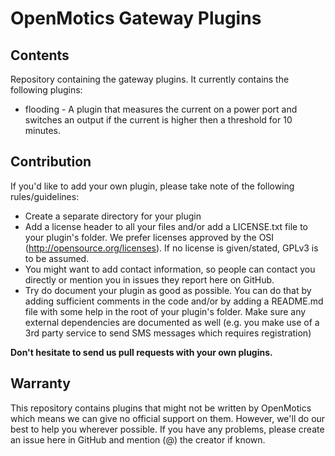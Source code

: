 # OpenMotics Gateway Plugins

## Contents

Repository containing the gateway plugins. It currently contains the following plugins:

* flooding - A plugin that measures the current on a power port and switches an output if the current is higher then a threshold for 10 minutes. 

## Contribution

If you'd like to add your own plugin, please take note of the following rules/guidelines:
* Create a separate directory for your plugin
* Add a license header to all your files and/or add a LICENSE.txt file to your plugin's folder. We prefer licenses approved by the OSI (http://opensource.org/licenses). If no license is given/stated, GPLv3 is to be assumed.
* You might want to add contact information, so people can contact you directly or mention you in issues they report here on GitHub.
* Try do document your plugin as good as possible. You can do that by adding sufficient comments in the code and/or by adding a README.md file with some help in the root of your plugin's folder. Make sure any external dependencies are documented as well (e.g. you make use of a 3rd party service to send SMS messages which requires registration)

**Don't hesitate to send us pull requests with your own plugins.**

## Warranty

This repository contains plugins that might not be written by OpenMotics which means we can give no official support on them. However, we'll do our best to help you wherever possible. If you have any problems, please create an issue here in GitHub and mention (@<username>) the creator if known.
